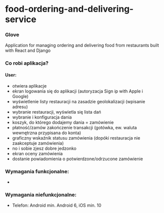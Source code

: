 # food-ordering-and-delivering-service
### Glove
Application for managing ordering and delivering food from restaurants built with React and Django


### Co robi aplikacja?
#### User:
* otwiera aplikacje
* ekran logowania się do aplikacji (autoryzacja Sign ip with Apple i Google)
* wyświetlenie listy restauracji na zasadzie geolokalizacji (wpisanie adresu)
* wybranie restauracji, wyświetla się lista dań
* wybranie i konfiguracja dania 
* koszyk, do którego dodajemy dania = zamówienie
* płatność/zamów zakończenie transakcji (gotówka, ew. waluta wewnętrzna przypisana do konta) 
* graficzny wskaźnik statusu zamówienia (dopóki restauracja nie zaakceptuje zamówienia)
* no i sobie zjesz dobre jedzonko
* ekran oceny zamówienia
* dostanie powiadomienia o potwierdzone/odrzucone zamówienie


### Wymagania funkcjonalne:
* 


### Wymagania niefunkcjonalne:
* Telefon: Android min. Android 6, iOS min. 10
